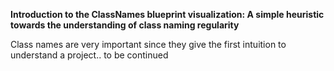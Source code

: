 **Introduction to the ClassNames blueprint visualization: A simple heuristic towards the understanding of class naming regularity**

Class names are very important since they give the first intuition to understand a project.. to be continued


